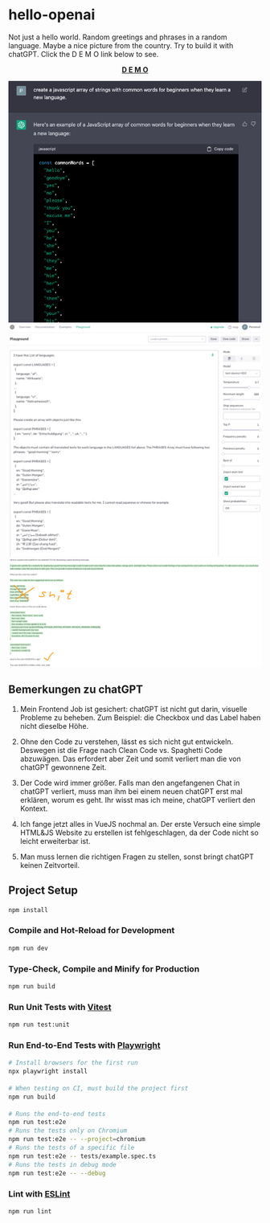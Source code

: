 # hello-openai

Not just a hello world. Random greetings and phrases in a random language. Maybe a nice picture from the country. Try to build it with chatGPT.
Click the D E M O link below to see.

**[<p style="text-align: center; color: #FF00FF;">D E M O</p>](https://hello-world-with-openai.web.app/)**

![chatGPT example](screenshots/chat-example.png)
![chatGPT example 2](screenshots/chat-example-2.png)
![chatGPT example 3](screenshots/working-with-css.png)

## Bemerkungen zu chatGPT

1.  Mein Frontend Job ist gesichert: chatGPT ist nicht gut darin, visuelle Probleme zu beheben.
    Zum Beispiel: die Checkbox und das Label haben nicht dieselbe Höhe.

2.  Ohne den Code zu verstehen, lässt es sich nicht gut entwickeln. Deswegen ist die Frage nach
    Clean Code vs. Spaghetti Code abzuwägen. Das erfordert aber Zeit und somit verliert man die von chatGPT gewonnene Zeit.

3.  Der Code wird immer größer. Falls man den angefangenen Chat in chatGPT verliert, muss
    man ihm bei einem neuen chatGPT erst mal erklären, worum es geht. Ihr wisst mas ich meine, chatGPT verliert den Kontext.

4.  Ich fange jetzt alles in VueJS nochmal an. Der erste Versuch eine simple HTML&JS Website zu erstellen ist fehlgeschlagen,
    da der Code nicht so leicht erweiterbar ist.

5.  Man muss lernen die richtigen Fragen zu stellen, sonst bringt chatGPT keinen Zeitvorteil.

## Project Setup

```sh
npm install
```

### Compile and Hot-Reload for Development

```sh
npm run dev
```

### Type-Check, Compile and Minify for Production

```sh
npm run build
```

### Run Unit Tests with [Vitest](https://vitest.dev/)

```sh
npm run test:unit
```

### Run End-to-End Tests with [Playwright](https://playwright.dev)

```sh
# Install browsers for the first run
npx playwright install

# When testing on CI, must build the project first
npm run build

# Runs the end-to-end tests
npm run test:e2e
# Runs the tests only on Chromium
npm run test:e2e -- --project=chromium
# Runs the tests of a specific file
npm run test:e2e -- tests/example.spec.ts
# Runs the tests in debug mode
npm run test:e2e -- --debug
```

### Lint with [ESLint](https://eslint.org/)

```sh
npm run lint
```
